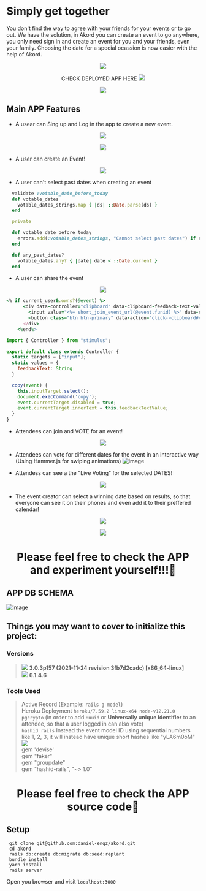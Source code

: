 # Simply get together
You don't find the way to agree with your friends for your events or to go out. We have the solution, in Akord you can create an event to go anywhere, you only need sign in and create an event for you and your friends, even your family. Choosing the date for a special ocassion is now easier with the help of Akord.

<p align="center">
<a  target="_blank" href="https://akord-app.herokuapp.com/"><img src="https://user-images.githubusercontent.com/71459774/160011831-cadb6eac-4eb8-4265-b981-a7c00a7fb6a5.png"></a>
</p>

<p align="center">
CHECK DEPLOYED APP HERE  <a  target="_blank" href="https://akord-app.herokuapp.com/"><img src="https://camo.githubusercontent.com/3bcc8da5c94cefdf2d976837d1be601f4d44d36b58d9590e36debe834a6e34de/68747470733a2f2f696d672e736869656c64732e696f2f62616467652f4865726f6b752d3433303039383f7374796c653d666f722d7468652d6261646765266c6f676f3d6865726f6b75266c6f676f436f6c6f723d7768697465"></a>
</p>

<p align="center">
<a  target="_blank" href="https://akord-app.herokuapp.com/"><img src="https://user-images.githubusercontent.com/72522628/160181073-66255ceb-f8d2-4994-9cf8-a0f0c9884357.png"></a>
</p>

## Main APP Features
- A usear can Sing up and Log in the app to create a new event.
<p align="center">
<a  target="_blank" href="https://akord-app.herokuapp.com/"><img src="https://user-images.githubusercontent.com/71459774/160005074-400d9022-9085-45bb-bf40-4584bc160d99.png"></a>
</p>

<p align="center">
<a  target="_blank" href="https://akord-app.herokuapp.com/"><img src="https://user-images.githubusercontent.com/71459774/160004990-901a42b1-10bb-46c0-a9a4-e20b9d1e97f8.png"></a>
</p>

- A user can create an Event!
<p align="center">
<a  target="_blank" href="https://akord-app.herokuapp.com/"><img src="https://user-images.githubusercontent.com/72522628/160189762-0a65b86b-d7cb-4f44-8f52-cf4b1fcc4eaf.png"></a>
</p>

- A user can't select past dates when creating an event
```ruby
  validate :votable_date_before_today
  def votable_dates
    votable_dates_strings.map { |ds| ::Date.parse(ds) }
  end

  private

  def votable_date_before_today
    errors.add(:votable_dates_strings, "Cannot select past dates") if any_past_dates?
  end

  def any_past_dates?
    votable_dates.any? { |date| date < ::Date.current }
  end
```
- A user can share the event
<p align="center">
<a  target="_blank" href="https://akord-app.herokuapp.com/"><img src="https://user-images.githubusercontent.com/72522628/160190469-14e5d0ed-e66a-4954-9ca0-8a73cfdbde30.png"></a>
</p>

```ruby
<% if current_user&.owns?(@event) %>
      <div data-controller="clipboard" data-clipboard-feedback-text-value="Copied!">
        <input value="<%= short_join_event_url(@event.funid) %>" data-clipboard-target="input" type="text" readonly>
        <button class="btn btn-primary" data-action="click->clipboard#copy">Share with your compas</button>
      </div>
    <%end%>
```
```JavaScript
import { Controller } from "stimulus";

export default class extends Controller {
  static targets = ["input"];
  static values = {
    feedbackText: String
  }

  copy(event) {
    this.inputTarget.select();
    document.execCommand('copy');
    event.currentTarget.disabled = true;
    event.currentTarget.innerText = this.feedbackTextValue;
  }
}

```
- Attendees can join and VOTE for an event!
<p align="center">
<a  target="_blank" href="https://akord-app.herokuapp.com/"><img src="https://user-images.githubusercontent.com/71459774/160006498-20e7a29f-158a-41d5-8eeb-485f1417dbbc.png"></a>
</p>

- Attendees can vote for different dates for the event in an interactive way (Using Hammer.js for swiping animations)
![image](https://user-images.githubusercontent.com/71459774/160006947-14b9d064-ba25-4f60-89fe-35fd74de963c.png)

- Attendess can see a the "Live Voting" for the selected DATES!
<p align="center">
<a  target="_blank" href="https://akord-app.herokuapp.com/"><img src="https://user-images.githubusercontent.com/72522628/160191709-434d849c-2fce-43a2-9544-34738623435d.png"></a>
</p>

- The event creator can select a winning date based on results, so that everyone can see it on their phones and even add it to their preffered calendar!
<p align="center">
<a  target="_blank" href="https://akord-app.herokuapp.com/"><img src="https://user-images.githubusercontent.com/72522628/160192203-1923108b-20d1-4c5f-8fbd-469380bf76de.png"></a>
</p>
<p align="center">
<a  target="_blank" href="https://akord-app.herokuapp.com/"><img src="https://user-images.githubusercontent.com/72522628/160192238-13fed36d-059b-4cd4-a325-f53d61bcd276.png"></a>
</p>

<h1 align="center">
Please feel free to check the APP and experiment yourself!!!👻
</h1>

## APP DB SCHEMA
![image](https://user-images.githubusercontent.com/72522628/158682746-1f6e0c6d-0b9d-4e76-bf93-7a9aadbad80f.png)


## Things you may want to cover to initialize this project:
### Versions
> <img src="https://img.shields.io/badge/Ruby-CC342D?style=for-the-badge&logo=ruby&logoColor=white"> <strong> 3.0.3p157 (2021-11-24 revision 3fb7d2cadc) [x86_64-linux]</strong><br>
> <img src="https://img.shields.io/badge/Ruby_on_Rails-CC0000?style=for-the-badge&logo=ruby-on-rails&logoColor=white"> <strong> 6.1.4.6 </strong>
### Tools Used
> Active Record (Example: `rails g model`) <br>
> Heroku Deployment `heroku/7.59.2 linux-x64 node-v12.21.0 `<br>
> `pgcrypto` (in order to add `:uuid` or <strong>Universally unique identifier</strong> to an attendee, so that a user logged in can also vote) <br>
>  `hashid rails` Instead the event model ID using sequential numbers like 1, 2, 3, it will instead have unique short hashes like "yLA6m0oM" <br>
> <img src="https://user-images.githubusercontent.com/72522628/158295411-9dd5ff4a-e40c-4d15-a0b9-0ec257d5ea6f.png"> <br>
> gem 'devise' <br>
> gem "faker" <br>
> gem "groupdate" <br>
> gem "hashid-rails", "~> 1.0" <br>

<h1 align="center">
Please feel free to check the APP source code👾
</h1>

## Setup

```shell
 git clone git@github.com:daniel-enqz/akord.git
 cd akord
 rails db:create db:migrate db:seed:replant
 bundle install
 yarn install
 rails server
```
Open you browser and visit `localhost:3000`
